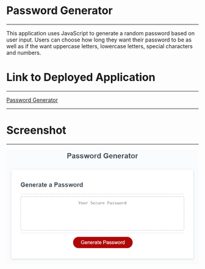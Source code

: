# Password Generator
***
This application uses JavaScript to generate a random password based on user input.
Users can choose how long they want their password to be as well as if the want uppercase letters, lowercase letters, special characters and numbers.
# Link to Deployed Application
******
<a href="https://graysondeese.github.io/PasswordGenerator/">Password Generator</a>
******
# Screenshot
****
![password generator demo](./Assets/03-javascript-homework-demo.png)
